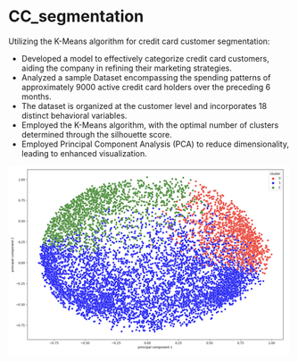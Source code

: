 # CC_segmentation
Utilizing the K-Means algorithm for credit card customer segmentation:

* Developed a model to effectively categorize credit card customers, aiding the company in refining their marketing strategies.
* Analyzed a sample Dataset encompassing the spending patterns of approximately 9000 active credit card holders over the preceding 6 months.
* The dataset is organized at the customer level and incorporates 18 distinct behavioral variables.
* Employed the K-Means algorithm, with the optimal number of clusters determined through the silhouette score.
* Employed Principal Component Analysis (PCA) to reduce dimensionality, leading to enhanced visualization.

![alt text](https://github.com/aneeshjv96/Credit-Card-Segmentation/blob/main/Screenshot%202023-08-14%20at%2011.06.05%20PM.png)
